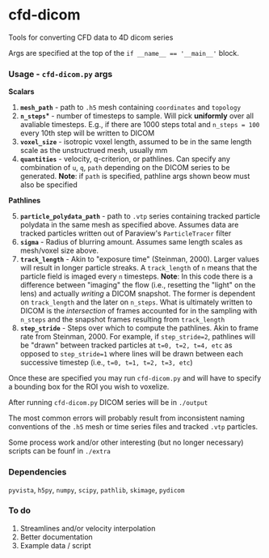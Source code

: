 # cfd-dicom
Tools for converting CFD data to 4D dicom series

Args are specified at the top of the `if __name__ == '__main__'` block.

### Usage - `cfd-dicom.py` args
**Scalars**
1. **`mesh_path`** - path to `.h5` mesh containing `coordinates` and `topology`
2. **`n_steps`*** - number of timesteps to sample. Will pick **uniformly** over all avaliable timesteps. E.g., if there are 1000 steps total and `n_steps = 100` every 10th step will be written to DICOM
3. **`voxel_size`** - isotropic voxel length, assumed to be in the same length scale as the unstructrued mesh, usually mm 
4. **`quantities`** - velocity, q-criterion, or pathlines. Can specify any combination of `u`, `q`, `path` depending on the DICOM series to be generated. **Note**: if `path` is specified, pathline args shown beow must also be specified

**Pathlines**

5. **`particle_polydata_path`** - path to `.vtp` series containing tracked particle polydata in the same mesh as specified above. Assumes data are tracked particles written out of Paraview's `ParticleTracer` filter 
6. **`sigma`** - Radius of blurring amount. Assumes same length scales as mesh/voxel size above.
7. **`track_length`** - Akin to "exposure time" (Steinman, 2000). Larger values will result in longer particle streaks. A `track_length` of `n` means that the particle field is imaged every `n` timesteps. **Note**: In this code there is a difference between "imaging" the flow (i.e., resetting the "light" on the lens) and actually *writing* a DICOM snapshot. The former is dependent on `track_length` and the later on  `n_steps`. What is ultimately written to DICOM is the *intersection* of frames accounted for in the sampling with `n_steps` and the snapshot frames resulting from `track_length`
8. **`step_stride`** - Steps over which to compute the pathlines. Akin to frame rate from Steinman, 2000. For example, if `step_stride=2`, pathlines will be "drawn" between tracked particles at `t=0, t=2, t=4, etc` as opposed to `step_stride=1` where lines will be drawn between each successive timestep (i.e., `t=0, t=1, t=2, t=3, etc`)

Once these are specified you may run `cfd-dicom.py` and will have to specify a bounding box for the ROI you wish to voxelize.

After running `cfd-dicom.py` DICOM series will be in `./output`

The most common errors will probably result from inconsistent naming conventions of the `.h5` mesh or time series files and tracked `.vtp` particles. 

Some process work and/or other interesting (but no longer necessary) scripts can be founf in `./extra`

### Dependencies
`pyvista`, `h5py`, `numpy`, `scipy`, `pathlib`, `skimage`, `pydicom`


### To do
1. Streamlines and/or velocity interpolation
2. Better documentation
3. Example data / script